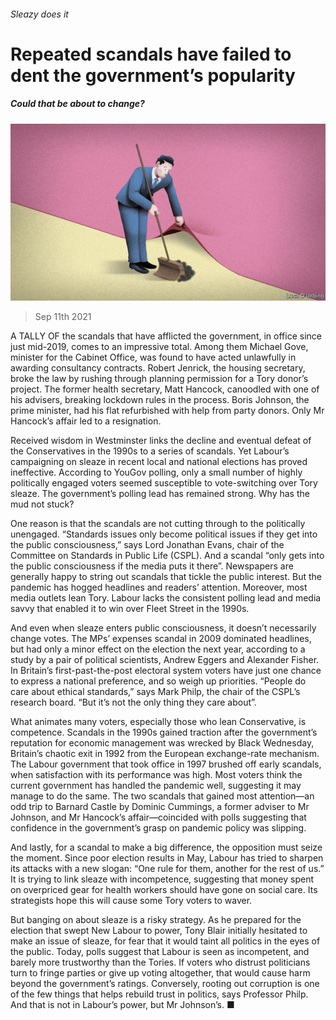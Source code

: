 ###### Sleazy does it

# Repeated scandals have failed to dent the government’s popularity 

##### Could that be about to change? 

![image](images/20210911_BRD001_0.jpg) 

> Sep 11th 2021 

A TALLY OF the scandals that have afflicted the government, in office since just mid-2019, comes to an impressive total. Among them Michael Gove, minister for the Cabinet Office, was found to have acted unlawfully in awarding consultancy contracts. Robert Jenrick, the housing secretary, broke the law by rushing through planning permission for a Tory donor’s project. The former health secretary, Matt Hancock, canoodled with one of his advisers, breaking lockdown rules in the process. Boris Johnson, the prime minister, had his flat refurbished with help from party donors. Only Mr Hancock’s affair led to a resignation.

Received wisdom in Westminster links the decline and eventual defeat of the Conservatives in the 1990s to a series of scandals. Yet Labour’s campaigning on sleaze in recent local and national elections has proved ineffective. According to YouGov polling, only a small number of highly politically engaged voters seemed susceptible to vote-switching over Tory sleaze. The government’s polling lead has remained strong. Why has the mud not stuck?


One reason is that the scandals are not cutting through to the politically unengaged. “Standards issues only become political issues if they get into the public consciousness,” says Lord Jonathan Evans, chair of the Committee on Standards in Public Life (CSPL). And a scandal “only gets into the public consciousness if the media puts it there”. Newspapers are generally happy to string out scandals that tickle the public interest. But the pandemic has hogged headlines and readers’ attention. Moreover, most media outlets lean Tory. Labour lacks the consistent polling lead and media savvy that enabled it to win over Fleet Street in the 1990s.

And even when sleaze enters public consciousness, it doesn’t necessarily change votes. The MPs’ expenses scandal in 2009 dominated headlines, but had only a minor effect on the election the next year, according to a study by a pair of political scientists, Andrew Eggers and Alexander Fisher. In Britain’s first-past-the-post electoral system voters have just one chance to express a national preference, and so weigh up priorities. “People do care about ethical standards,” says Mark Philp, the chair of the CSPL’s research board. “But it’s not the only thing they care about”.

What animates many voters, especially those who lean Conservative, is competence. Scandals in the 1990s gained traction after the government’s reputation for economic management was wrecked by Black Wednesday, Britain’s chaotic exit in 1992 from the European exchange-rate mechanism. The Labour government that took office in 1997 brushed off early scandals, when satisfaction with its performance was high. Most voters think the current government has handled the pandemic well, suggesting it may manage to do the same. The two scandals that gained most attention—an odd trip to Barnard Castle by Dominic Cummings, a former adviser to Mr Johnson, and Mr Hancock’s affair—coincided with polls suggesting that confidence in the government’s grasp on pandemic policy was slipping.

And lastly, for a scandal to make a big difference, the opposition must seize the moment. Since poor election results in May, Labour has tried to sharpen its attacks with a new slogan: “One rule for them, another for the rest of us.” It is trying to link sleaze with incompetence, suggesting that money spent on overpriced gear for health workers should have gone on social care. Its strategists hope this will cause some Tory voters to waver.

But banging on about sleaze is a risky strategy. As he prepared for the election that swept New Labour to power, Tony Blair initially hesitated to make an issue of sleaze, for fear that it would taint all politics in the eyes of the public. Today, polls suggest that Labour is seen as incompetent, and barely more trustworthy than the Tories. If voters who distrust politicians turn to fringe parties or give up voting altogether, that would cause harm beyond the government’s ratings. Conversely, rooting out corruption is one of the few things that helps rebuild trust in politics, says Professor Philp. And that is not in Labour’s power, but Mr Johnson’s. ■

